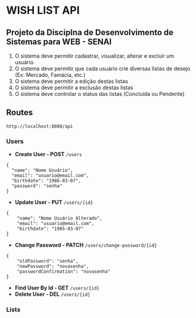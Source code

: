 # **WISH LIST API**


## **Projeto da Disciplna de Desenvolvimento de Sistemas para WEB - SENAI**

1. O sistema deve permitir cadastrar, visualizar, alterar e excluir um usuário.
2. O sistema deve permitir que cada usuário crie diversas listas de desejo (Ex: Mercado, Famácia, etc.)
3. O sistema deve permitir a edição destas listas
4. O sistema deve permitir a exclusão destas listas
5. O sistema deve controlar o status das listas (Concluída ou Pendente)

## **Routes**
`http://localhost:8080/api`

### **Users**

* **Create User - POST** `/users`
```
{
  "name": "Nome Usuário",
  "email": "usuario@email.com",
  "birthdate": "1986-03-07",
  "password": "senha"
}
```
* **Update User - PUT** `/users/{id}`
```
{
	"name": "Nome Usuário Alterado",
	"email": "usuario@email.com",
	"birthdate": "1985-03-07"
}
```
* **Change Password - PATCH** `/users/change-password/{id}`
```
{
	"oldPassword": "senha",
	"newPassword": "novasenha",
	"passwordConfirmation": "novasenha"
}
```
* **Find User By Id - GET** `/users/{id}`
* **Delete User - DEL** `/users/{id}`

### **Lists**